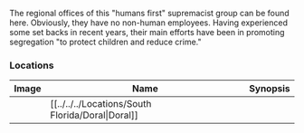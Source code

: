 The regional offices of this "humans first" supremacist group can be found here. Obviously, they have no non-human employees. Having experienced some set backs in recent years, their main efforts have been in promoting segregation "to protect children and reduce crime."

### Locations

| Image | Name   | Synopsis |
| ----- | ------ | -------- |
|       | [[../../../Locations/South Florida/Doral\|Doral]] |         |